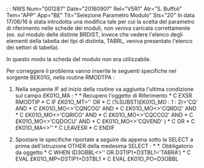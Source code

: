  :  : NWS Num="001287" Date="20160907" Rel="V5R1" Atr="S. Buffoli" Tem="APP" App="B£" Tit="Selezione Parametro Modulo" Sts="20"
In data 17/06/16 è stata introdotta una modifica tale per cui la scelta del parametro di riferimento
nelle schede dei moduli, non veniva caricata correttamente (es. sul modulo delle distinte BRDIST, invece che vedere l'elenco degli elementi della tabella dei tipi di distinta, TABRL, veniva presentato l'elenco dei settori di tabella).

In questo modo la scheda del modulo non era utilizzabile.

Per correggere il problema vanno inserite le seguenti specifiche nel sorgente B£K01G, nella routine
RMODTPA : 
1) Nella seguente IF ad inizio della routine va aggiunta l'ultima condizione sul campo £K01O_MA : 
\* \* Recupero l'oggetto di Riferimento
\* C                   EXSR      RMODTIP
\* C                   IF        £K01O_MT='' OR
\* C                             (%SUBST(£K01O_MO : 1 : 2)='CQ' AND
\* C                              £K01O_MO<>'CQNCOG' AND
\* C                              £K01O_MO<>'CQRDI2' AND
\* C                              £K01O_MO<>'CQRICO' AND
\* C                              £K01O_MO<>'CQCCO2' AND
\* C                              £K01O_MO<>'CQDOCU' AND
\* C                              £K01O_MO<>'CQVEND' )
\* C                             OR
\* C                             £K01O_MA<>''
\* C                   LEAVESR
\* C                   ENDIF

2) Spostare le specifiche riportate a seguire da appena sotto la SELECT a prima dell'istruzione
OTHER della medesima SELECT : 
\* \*. Obbligatorio da oggetto
\* C                   WHEN      (D3OBBL<>'' OR D3TIP1+D3TBL1='TABRA')
\* C                   EVAL      £K01O_MP=D3TIP1+D3TBL1
\* C                   EVAL      £K01O_PO=D3OBBL

